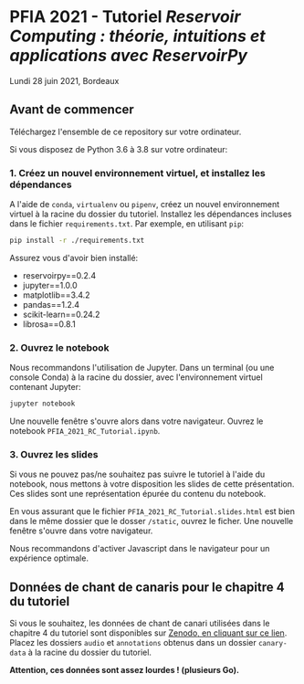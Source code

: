 # PFIA 2021 - Tutoriel *Reservoir Computing : théorie, intuitions et applications avec ReservoirPy*

Lundi 28 juin 2021, Bordeaux


## Avant de commencer

Téléchargez l'ensemble de ce repository sur votre ordinateur.

Si vous disposez de Python 3.6 à 3.8 sur votre ordinateur:

### 1. Créez un nouvel environnement virtuel, et installez les dépendances

A l'aide de `conda`, `virtualenv` ou `pipenv`, créez un nouvel environnement virtuel à la racine du dossier du tutoriel. Installez les dépendances incluses dans le fichier `requirements.txt`. Par exemple, en utilisant `pip`:

```bash
pip install -r ./requirements.txt
```

Assurez vous d'avoir bien installé:
- reservoirpy==0.2.4
- jupyter==1.0.0
- matplotlib==3.4.2
- pandas==1.2.4
- scikit-learn==0.24.2
- librosa==0.8.1

### 2. Ouvrez le notebook

Nous recommandons l'utilisation de Jupyter. Dans un terminal (ou une console Conda) à la racine du dossier, avec l'environnement virtuel contenant Jupyter:

```bash
jupyter notebook
```

Une nouvelle fenêtre s'ouvre alors dans votre navigateur. Ouvrez le notebook `PFIA_2021_RC_Tutorial.ipynb`.

### 3. Ouvrez les slides

Si vous ne pouvez pas/ne souhaitez pas suivre le tutoriel à l'aide du notebook, nous mettons à votre disposition les slides de cette présentation. Ces slides sont une représentation épurée du contenu du notebook.

En vous assurant que le fichier `PFIA_2021_RC_Tutorial.slides.html` est bien dans le même dossier que le dosser `/static`, ouvrez le ficher. Une nouvelle fenêtre s'ouvre dans votre navigateur. 

Nous recommandons d'activer Javascript dans le navigateur pour un expérience optimale.


## Données de chant de canaris pour le chapitre 4 du tutoriel

Si vous le souhaitez, les données de chant de canari utilisées dans le chapitre 4 du tutoriel sont disponibles sur [Zenodo, en cliquant sur ce lien](https://zenodo.org/record/4736597).
Placez les dossiers `audio` et `annotations` obtenus dans un dossier `canary-data` à la racine du dossier du tutoriel.

**Attention, ces données sont assez lourdes ! (plusieurs Go).**

